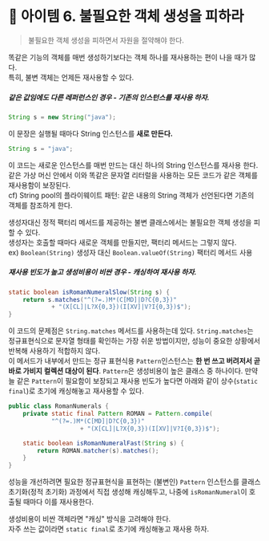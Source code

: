 # 🔗 아이템 6. 불필요한 객체 생성을 피하라

> 불필요한 객체 생성을 피하면서 자원을 절약해야 한다.

똑같은 기능의 객체를 매번 생성하기보다는 객체 하나를 재사용하는 편이 나을 때가 많다.  
특히, 불변 객체는 언제든 재사용할 수 있다.

##### 같은 값임에도 다른 레퍼런스인 경우 - 기존의 인스턴스를 재사용 하자.

```java
String s = new String("java");
```

이 문장은 실행될 때마다 String 인스턴스를 **새로 만든다.** 

```java
String s = "java";
```

이 코드는 새로운 인스턴스를 매번 만드는 대신 하나의 String 인스턴스를 재사용 한다.  
같은 가상 머신 안에서 이와 똑같은 문자열 리터럴을 사용하는 모든 코드가 같은 객체를 재사용함이 보장된다.  
cf) String pool의 플라이웨이트 패턴: 같은 내용의 String 객체가 선언된다면 기존의 객체를 참조하게 한다.

생성자대신 정적 팩터리 메서드를 제공하는 불변 클래스에서는 불필요한 객체 생성을 피할 수 있다.  
생성자는 호출할 때마다 새로운 객체를 만들지만, 팩터리 메서드는 그렇지 않다.  
ex) `Boolean(String)` 생성자 대신 `Boolean.valueOf(String)` 팩터리 메서드 사용

##### 재사용 빈도가 높고 생성비용이 비싼 경우 - 캐싱하여 재사용 하자.

```java
static boolean isRomanNumeralSlow(String s) {
    return s.matches("^(?=.)M*(C[MD]|D?C{0,3})"
            + "(X[CL]|L?X{0,3})(I[XV]|V?I{0,3})$");
}
```

이 코드의 문제점은 `String.matches` 메서드를 사용하는데 있다. `String.matches`는 정규표현식으로 문자열 형태를 확인하는 가장 쉬운 방법이지만, 성능이 중요한 상황에서 반복해 사용하기 적합하지 않다.  
이 메서드가 내부에서 만드는 정규 표현식용 `Pattern`인스턴스는 **한 번 쓰고 버려저서 곧바로 가비지 컬렉션 대상이 된다**.
`Pattern`은 생성비용이 높은 클래스 중 하나이다. 만약 늘 같은 `Pattern`이 필요함이 보장되고 재사용 빈도가 높다면 아래와 같이 상수(`static final`)로  초기에 캐싱해놓고 재사용할 수 있다.

```java
public class RomanNumerals {
    private static final Pattern ROMAN = Pattern.compile(
            "^(?=.)M*(C[MD]|D?C{0,3})"
                    + "(X[CL]|L?X{0,3})(I[XV]|V?I{0,3})$");

    static boolean isRomanNumeralFast(String s) {
        return ROMAN.matcher(s).matches();
    }
}
```

성능을 개선하려면 필요한 정규표현식을 표현하는 (불변인) `Pattern` 인스턴스를 클래스 초기화(정적 초기화) 과정에서 직접 생성해 캐싱해두고, 나중에 `isRomanNumeral`이 호출될 때마다 이를 재사용한다.

생성비용이 비싼 객체라면 "캐싱" 방식을 고려해야 한다.   
자주 쓰는 값이라면 `static final`로 초기에 캐싱해놓고 재사용 하자.
